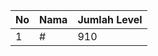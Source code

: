 | No | Nama            | Jumlah Level |
|----|-----------------|--------------|
| 1  | #    |    910        |
